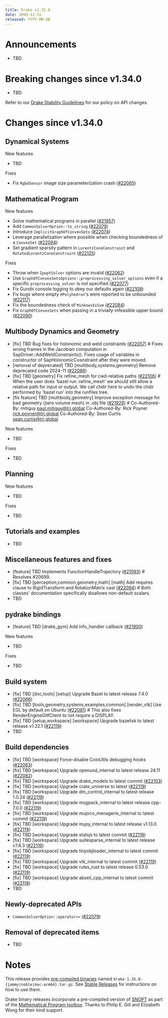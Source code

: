 ```yaml
---
title: Drake v1.35.0
date: 2099-12-31
released: YYYY-MM-DD
---
```


# Announcements

* TBD

# Breaking changes since v1.34.0

* TBD

Refer to our [Drake Stability Guidelines](/stable.html) for our policy
on API changes.

# Changes since v1.34.0

## Dynamical Systems

<!-- <relnotes for systems go here> -->

New features

* TBD

Fixes

* Fix `RgbdSensor` image size parameterization crash ([#22065][_#22065])

## Mathematical Program

<!-- <relnotes for solvers go here> -->


New features

* Solve mathematical programs in parallel ([#21957][_#21957])
* Add `CommonSolverOption::to_string` ([#22079][_#22079])
* Introduce `ImplicitGraphOfConvexSets` ([#22074][_#22074])
* Leverage parallelization where possible when checking boundedness of a `ConvexSet` ([#22084][_#22084])
* Set gradient sparsity pattern in `LorentzConeConstraint` and `RotatedLorentzConeConstraint` ([#22125][_#22125])

Fixes

* Throw when `IpoptSolver` options are invalid ([#22062][_#22062])
* Use `GraphOfConvexSetsOptions::preprocessing_solver_options` even if a specific `preprocessing_solver` is not specified ([#22077][_#22077])
* Fix Gurobi console logging to obey our defaults again ([#22108][_#22108])
* Fix bugs where empty `HPolyhedron`'s were reported to be unbounded ([#22117][_#22117])
* Fix the boundedness check of `MinkowskiSum` ([#22084][_#22084]) 
* Fix `GraphOfConvexSets` when passing in a trivially-infeasible upper bound ([#22090][_#22090])

## Multibody Dynamics and Geometry

<!-- <relnotes for geometry,multibody go here> -->

* [fix] TBD Bug fixes for holonomic and weld constraints ([#22057][_#22057])  # Fixes wrong frames in the Jacobian computation in SapDriver::AddWeldConstraints(). Fixes usage of variables in constructor of SapHolonomicCosnstraint after they were moved.
* [removal of deprecated] TBD [multibody,systems,geometry] Remove deprecated code 2024-11 ([#22086][_#22086])
* [fix] TBD [geometry] Fix refine_mesh for cwd-relative paths ([#22106][_#22106])  # When the user does 'bazel run :refine_mesh' we should still allow a relative path for input or output. We call chdir here to undo the chdir performed by 'bazel run' into the runfiles tree.
* [fix feature] TBD [multibody,geometry] Improve exception message for bad geometry (zero volume mesh) in .obj file ([#21929][_#21929])  # Co-Authored-By: mitiguy <paul.mitiguy@tri.global> Co-Authored-By: Rick Poyner <rick.poyner@tri.global> Co-Authored-By: Sean Curtis <sean.curtis@tri.global>

New features

* TBD

Fixes

* TBD

## Planning

<!-- <relnotes for planning go here> -->


New features

* TBD

Fixes

* TBD

## Tutorials and examples

<!-- <relnotes for examples,tutorials go here> -->

* TBD

## Miscellaneous features and fixes

<!-- <relnotes for common,math,lcm,lcmtypes,manipulation,perception,visualization go here> -->

* [feature] TBD Implements FunctionHandleTrajectory ([#21093][_#21093])  # Resolves #20699.
* [fix] TBD [perception,common,geometry,math] [math] Add requires clause to RigidTransform and RotationMatrix cast ([#22094][_#22094])  # Both classes' documentation specifically disallows non-default scalars.
* TBD

## pydrake bindings

<!-- <relnotes for bindings go here> -->

* [feature] TBD [drake_gym] Add info_handler callback ([#21900][_#21900])

New features

* TBD

Fixes

* TBD

## Build system

<!-- <relnotes for cmake,doc,setup,third_party,tools go here> -->

* [fix] TBD [doc,tools] [setup] Upgrade Bazel to latest release 7.4.0 ([#22066][_#22066])
* [fix] TBD [tools,geometry,systems,examples,common] [render_vtk] Use EGL by default on Ubuntu ([#22081][_#22081])  # This also fixes RenderEngineGltfClient to not require a DISPLAY.
* [fix] TBD [setup,workspace] [workspace] Upgrade bazelisk to latest release v1.22.1 ([#22119][_#22119])
* TBD

## Build dependencies

<!-- <relnotes for workspace go here> -->

* [fix] TBD [workspace] Force-disable CoinUtils debugging hooks ([#22063][_#22063])
* [fix] TBD [workspace] Upgrade openusd_internal to latest release 24.11 ([#22082][_#22082])
* [fix] TBD [workspace] Upgrade drake_models to latest commit ([#22103][_#22103])
* [fix] TBD [workspace] Upgrade crate_universe to latest ([#22119][_#22119])
* [fix] TBD [workspace] Upgrade dm_control_internal to latest release 1.0.24 ([#22119][_#22119])
* [fix] TBD [workspace] Upgrade msgpack_internal to latest release cpp-7.0.0 ([#22119][_#22119])
* [fix] TBD [workspace] Upgrade mujoco_menagerie_internal to latest commit ([#22119][_#22119])
* [fix] TBD [workspace] Upgrade mypy_internal to latest release v1.13.0 ([#22119][_#22119])
* [fix] TBD [workspace] Upgrade statsjs to latest commit ([#22119][_#22119])
* [fix] TBD [workspace] Upgrade suitesparse_internal to latest release v7.8.3 ([#22119][_#22119])
* [fix] TBD [workspace] Upgrade tinyobjloader_internal to latest commit ([#22119][_#22119])
* [fix] TBD [workspace] Upgrade vtk_internal to latest commit ([#22119][_#22119])
* [fix] TBD [workspace] Upgrade rules_rust to latest release 0.53.0 ([#22119][_#22119])
* [fix] TBD [workspace] Upgrade abseil_cpp_internal to latest commit ([#22118][_#22118])
* TBD

## Newly-deprecated APIs

* `CommonSolverOption::operator<<` ([#22079][_#22079])

## Removal of deprecated items

* TBD

# Notes


This release provides [pre-compiled binaries](https://github.com/RobotLocomotion/drake/releases/tag/v1.35.0) named
``drake-1.35.0-{jammy|noble|mac-arm64}.tar.gz``. See [Stable Releases](/from_binary.html#stable-releases) for instructions on how to use them.

Drake binary releases incorporate a pre-compiled version of [SNOPT](https://ccom.ucsd.edu/~optimizers/solvers/snopt/) as part of the
[Mathematical Program toolbox](https://drake.mit.edu/doxygen_cxx/group__solvers.html). Thanks to
Philip E. Gill and Elizabeth Wong for their kind support.

<!-- <begin issue links> -->
[_#21093]: https://github.com/RobotLocomotion/drake/pull/21093
[_#21900]: https://github.com/RobotLocomotion/drake/pull/21900
[_#21929]: https://github.com/RobotLocomotion/drake/pull/21929
[_#21957]: https://github.com/RobotLocomotion/drake/pull/21957
[_#22057]: https://github.com/RobotLocomotion/drake/pull/22057
[_#22062]: https://github.com/RobotLocomotion/drake/pull/22062
[_#22063]: https://github.com/RobotLocomotion/drake/pull/22063
[_#22065]: https://github.com/RobotLocomotion/drake/pull/22065
[_#22066]: https://github.com/RobotLocomotion/drake/pull/22066
[_#22074]: https://github.com/RobotLocomotion/drake/pull/22074
[_#22077]: https://github.com/RobotLocomotion/drake/pull/22077
[_#22079]: https://github.com/RobotLocomotion/drake/pull/22079
[_#22081]: https://github.com/RobotLocomotion/drake/pull/22081
[_#22082]: https://github.com/RobotLocomotion/drake/pull/22082
[_#22084]: https://github.com/RobotLocomotion/drake/pull/22084
[_#22086]: https://github.com/RobotLocomotion/drake/pull/22086
[_#22090]: https://github.com/RobotLocomotion/drake/pull/22090
[_#22094]: https://github.com/RobotLocomotion/drake/pull/22094
[_#22103]: https://github.com/RobotLocomotion/drake/pull/22103
[_#22106]: https://github.com/RobotLocomotion/drake/pull/22106
[_#22108]: https://github.com/RobotLocomotion/drake/pull/22108
[_#22117]: https://github.com/RobotLocomotion/drake/pull/22117
[_#22118]: https://github.com/RobotLocomotion/drake/pull/22118
[_#22119]: https://github.com/RobotLocomotion/drake/pull/22119
[_#22125]: https://github.com/RobotLocomotion/drake/pull/22125
<!-- <end issue links> -->

<!--
  Current oldest_commit a60c85e9e3fd51ebc8ccba84f7a218e111b54d33 (exclusive).
  Current newest_commit 738bbcf4fde3721c380297b479f63b3441eb350e (inclusive).
-->
